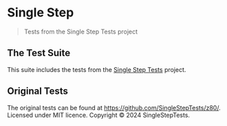 # Single Step

> Tests from the Single Step Tests project

## The Test Suite

This suite includes the tests from the [Single Step Tests](https://github.com/SingleStepTests) project.

## Original Tests

The original tests can be found at https://github.com/SingleStepTests/z80/. Licensed under MIT licence. Copyright © 2024 SingleStepTests.